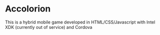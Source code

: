 Accolorion
==========
This is a hybrid mobile game developed in HTML/CSS/Javascript with Intel XDK (currently out of service) and Cordova
